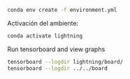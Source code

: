```bash
conda env create -f environment.yml
```

Activación del ambiente:

```bash
conda activate lightning
```

Run tensorboard and view graphs

```bash
tensorboard --logdir lightning/board/
tensorboard --logdir ../../board
```


